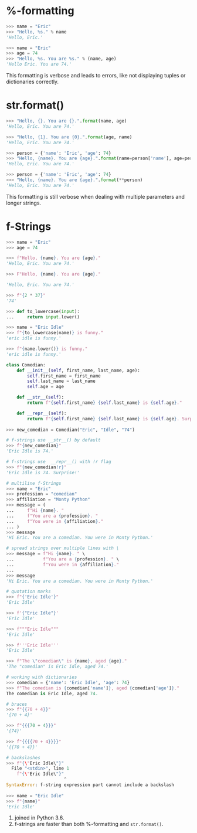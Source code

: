 # %-formatting

```python
>>> name = "Eric"
>>> "Hello, %s." % name
'Hello, Eric.'
```

```python
>>> name = "Eric"
>>> age = 74
>>> "Hello, %s. You are %s." % (name, age)
'Hello Eric. You are 74.'
```

This formatting is verbose and leads to errors, like not displaying tuples or dictionaries correctly.

# str.format()

```python
>>> "Hello, {}. You are {}.".format(name, age)
'Hello, Eric. You are 74.'
```

```python
>>> "Hello, {1}. You are {0}.".format(age, name)
'Hello, Eric. You are 74.'
```

```python
>>> person = {'name': 'Eric', 'age': 74}
>>> "Hello, {name}. You are {age}.".format(name=person['name'], age=person['age'])
'Hello, Eric. You are 74.'
```

```python
>>> person = {'name': 'Eric', 'age': 74}
>>> "Hello, {name}. You are {age}.".format(**person)
'Hello, Eric. You are 74.'
```

This formatting is still verbose when dealing with multiple parameters and longer strings.

# f-Strings

```python
>>> name = "Eric"
>>> age = 74

>>> f"Hello, {name}. You are {age}."
'Hello, Eric. You are 74.'

>>> F"Hello, {name}. You are {age}."

'Hello, Eric. You are 74.'
```

```python
>>> f"{2 * 37}"
'74'
```

```python
>>> def to_lowercase(input):
...     return input.lower()

>>> name = "Eric Idle"
>>> f"{to_lowercase(name)} is funny."
'eric idle is funny.'

>>> f"{name.lower()} is funny."
'eric idle is funny.'
```

```python
class Comedian:
    def __init__(self, first_name, last_name, age):
        self.first_name = first_name
        self.last_name = last_name
        self.age = age

    def __str__(self):
        return f"{self.first_name} {self.last_name} is {self.age}."

    def __repr__(self):
        return f"{self.first_name} {self.last_name} is {self.age}. Surprise!"
    
>>> new_comedian = Comedian("Eric", "Idle", "74")

# f-strings use __str__() by default
>>> f"{new_comedian}"
'Eric Idle is 74.'

# f-strings use  __repr__() with !r flag
>>> f"{new_comedian!r}"
'Eric Idle is 74. Surprise!'
```

```python
# multiline f-Strings
>>> name = "Eric"
>>> profession = "comedian"
>>> affiliation = "Monty Python"
>>> message = (
...     f"Hi {name}. "
...     f"You are a {profession}. "
...     f"You were in {affiliation}."
... )
>>> message
'Hi Eric. You are a comedian. You were in Monty Python.'

# spread strings over multiple lines with \
>>> message = f"Hi {name}. " \
...           f"You are a {profession}. " \
...           f"You were in {affiliation}."
...
>>> message
'Hi Eric. You are a comedian. You were in Monty Python.'
```

```python
# quotation marks
>>> f"{'Eric Idle'}"
'Eric Idle'

>>> f'{"Eric Idle"}'
'Eric Idle'

>>> f"""Eric Idle"""
'Eric Idle'

>>> f'''Eric Idle'''
'Eric Idle'

>>> f"The \"comedian\" is {name}, aged {age}."
'The "comedian" is Eric Idle, aged 74.'
```

```python
# working with dictionaries
>>> comedian = {'name': 'Eric Idle', 'age': 74}
>>> f"The comedian is {comedian['name']}, aged {comedian['age']}."
The comedian is Eric Idle, aged 74.
```

```python
# braces
>>> f"{{70 + 4}}"
'{70 + 4}'

>>> f"{{{70 + 4}}}"
'{74}'

>>> f"{{{{70 + 4}}}}"
'{{70 + 4}}'
```

```python
# backslashes
>>> f"{\"Eric Idle\"}"
  File "<stdin>", line 1
    f"{\"Eric Idle\"}"
                      ^
SyntaxError: f-string expression part cannot include a backslash
    
>>> name = "Eric Idle"
>>> f"{name}"
'Eric Idle'
```

1. joined in Python 3.6.
2. f-strings are faster than both %-formatting and `str.format()`.
